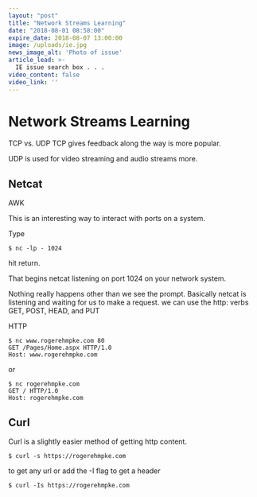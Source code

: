 ```yaml
---
layout: "post"
title: "Network Streams Learning"
date: "2018-08-01 08:58:00"
expire_date: 2018-08-07 13:00:00
image: /uploads/ie.jpg
news_image_alt: 'Photo of issue'
article_lead: >-
  IE issue search box . . .
video_content: false
video_link: ''
---
```


# Network Streams Learning

TCP vs. UDP
TCP gives feedback along the way is more popular.

UDP is used for video streaming and audio streams more.

## Netcat

AWK

This is an interesting way to interact with ports on a system.

Type

	$ nc -lp - 1024

hit return.

That begins netcat listening on port 1024 on your network system.

Nothing really happens other than we see the prompt. Basically netcat is listening and waiting for us to make a request. we can use the http: verbs GET, POST, HEAD, and PUT

HTTP

	$ nc www.rogerehmpke.com 80
	GET /Pages/Home.aspx HTTP/1.0
	Host: www.rogerehmpke.com
	
or

	$ nc rogerehmpke.com 
	GET / HTTP/1.0
	Host: rogerehmpke.com
	

## Curl 

Curl is a slightly easier method of getting http content.

	$ curl -s https://rogerehmpke.com
	
to get any url or add the -I flag to get a header

	$ curl -Is https://rogerehmpke.com
	